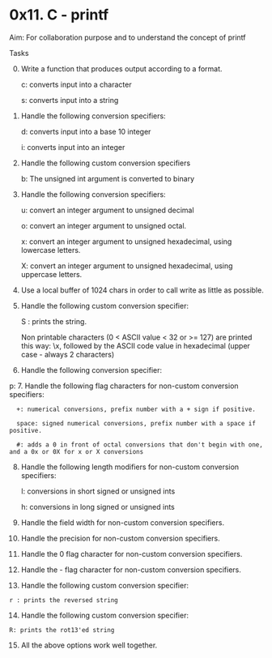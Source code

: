 # 0x11. C - printf
Aim: For collaboration purpose and to understand the concept of printf

Tasks

0. Write a function that produces output according to a format.

    c: converts input into a character
    
    s:  converts input into a string

 1. Handle the following conversion specifiers:
    
    d: converts input into a base 10 integer
	  
    i: converts input into an integer
  
2. Handle the following custom conversion specifiers
	  
    b: The unsigned int argument is converted to binary
3. Handle the following conversion specifiers:

	u: convert an integer argument to unsigned decimal
  
	o: convert an integer argument to unsigned octal.
  
	x: convert an integer argument to unsigned hexadecimal, using lowercase letters.
  
	X: convert an integer argument to unsigned hexadecimal, using uppercase letters.
  
4. Use a local buffer of 1024 chars in order to call write as little as possible.

5. Handle the following custom conversion specifier:

	S : prints the string.
  
	Non printable characters (0 < ASCII value < 32 or >= 127) are printed this way: \x, followed by the ASCII code value in hexadecimal (upper case - always 2 characters)
  
6. Handle the following conversion specifier: 
	
  p:
7. Handle the following flag characters for non-custom conversion specifiers:

	  +: numerical conversions, prefix number with a + sign if positive.
  
	  space: signed numerical conversions, prefix number with a space if positive.
  
	  #: adds a 0 in front of octal conversions that don't begin with one, and a 0x or 0X for x or X conversions
  
8. Handle the following length modifiers for non-custom conversion specifiers:

	l: conversions in short signed or unsigned ints
  
	h: conversions in long signed or unsigned ints
  
9.  Handle the field width for non-custom conversion specifiers.

10.  Handle the precision for non-custom conversion specifiers.

11.  Handle the 0 flag character for non-custom conversion specifiers.

12.  Handle the - flag character for non-custom conversion specifiers.

13.  Handle the following custom conversion specifier:
	
    r : prints the reversed string

14.  Handle the following custom conversion specifier:
	
    R: prints the rot13'ed string
  
15.  All the above options work well together.
